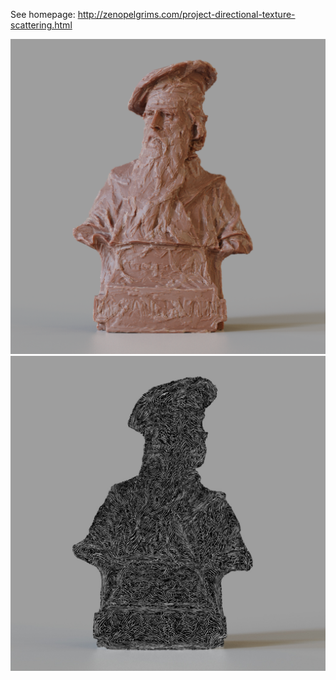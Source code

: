 See homepage: http://zenopelgrims.com/project-directional-texture-scattering.html

![](https://github.com/zpelgrims/directionalscatter/blob/master/imgs/wip_001.png?raw=true)
![](https://github.com/zpelgrims/directionalscatter/blob/master/imgs/wip_001_expl.jpg?raw=true)

